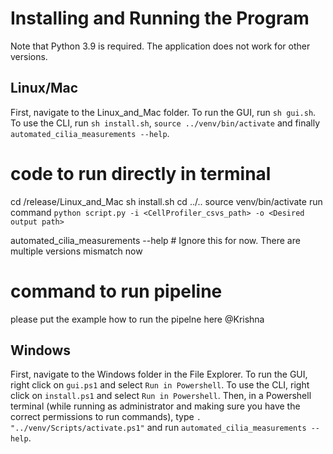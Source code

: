 # Installing and Running the Program

Note that Python 3.9 is required. The application does not work for other versions.

## Linux/Mac

First, navigate to the Linux_and_Mac folder. To run the GUI, run `sh gui.sh`. To use the CLI,  run `sh install.sh`, `source ../venv/bin/activate` and finally `automated_cilia_measurements --help`.

# code to run directly in terminal
cd /release/Linux_and_Mac
sh install.sh
cd ../..
source venv/bin/activate
run command `python script.py -i <CellProfiler_csvs_path> -o <Desired output path>`


automated_cilia_measurements --help # Ignore this for now. There are multiple versions mismatch now

# command to run pipeline
please put the example how to run the pipelne here @Krishna

## Windows

First, navigate to the Windows folder in the File Explorer.  To run the GUI, right click on `gui.ps1` and select `Run in Powershell`.  To use the CLI, right click on `install.ps1` and select `Run in Powershell`.  Then, in a Powershell terminal (while running as administrator and making sure you have the correct permissions to run commands), type `. "../venv/Scripts/activate.ps1"` and run `automated_cilia_measurements --help`.

